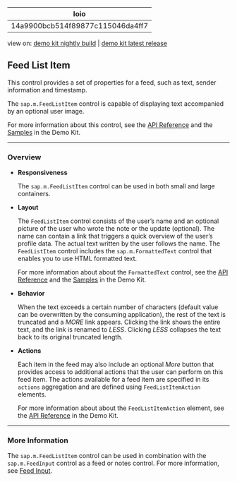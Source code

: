 <!-- loio14a9900bcb514f89877c115046da4ff7 -->

| loio |
| -----|
| 14a9900bcb514f89877c115046da4ff7 |

<div id="loio">

view on: [demo kit nightly build](https://openui5nightly.hana.ondemand.com/topic/14a9900bcb514f89877c115046da4ff7) | [demo kit latest release](https://sdk.openui5.org/topic/14a9900bcb514f89877c115046da4ff7)</div>

## Feed List Item

This control provides a set of properties for a feed, such as text, sender information and timestamp.

The `sap.m.FeedListItem` control is capable of displaying text accompanied by an optional user image.

For more information about this control, see the [API Reference](https://sdk.openui5.org/api/sap.m.FeedListItem) and the [Samples](https://sdk.openui5.org/entity/sap.m.FeedListItem) in the Demo Kit.

***

### Overview

-   **Responsiveness**

    The `sap.m.FeedListItem` control can be used in both small and large containers.

-   **Layout**

    The `FeedListItem` control consists of the user’s name and an optional picture of the user who wrote the note or the update \(optional\). The name can contain a link that triggers a quick overview of the user’s profile data. The actual text written by the user follows the name. The `FeedListItem` control includes the `sap.m.FormattedText` control that enables you to use HTML formatted text.

    For more information about about the `FormattedText` control, see the [API Reference](https://sdk.openui5.org/api/sap.m.FormattedText) and the [Samples](https://sdk.openui5.org/entity/sap.m.FormattedText) in the Demo Kit.

-   **Behavior**

    When the text exceeds a certain number of characters \(default value can be overwritten by the consuming application\), the rest of the text is truncated and a *MORE* link appears. Clicking the link shows the entire text, and the link is renamed to *LESS*. Clicking *LESS* collapses the text back to its original truncated length.

-   **Actions**

    Each item in the feed may also include an optional *More* button that provides access to additional actions that the user can perform on this feed item. The actions available for a feed item are specified in its `actions` aggregation and are defined using `FeedListItemAction` elements.

    For more information about about the `FeedListItemAction` element, see the [API Reference](https://sdk.openui5.org/api/sap.m.FeedListItemAction) in the Demo Kit.


***

### More Information

The `sap.m.FeedListItem` control can be used in combination with the `sap.m.FeedInput` control as a feed or notes control. For more information, see [Feed Input](Feed_Input_0ec25a1.md).


